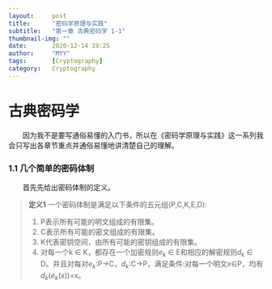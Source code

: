 ```yaml
---
layout:     post
title:      "密码学原理与实践"
subtitle:   "第一章 古典密码学 1-1"
thumbnail-img: ""
date:       2020-12-14 19:25
author:     "MYY"
tags: 		[Cryptography]
category:   Cryptography
---
```

# 古典密码学  

&emsp;&emsp;因为我不是要写通俗易懂的入门书，所以在《密码学原理与实践》这一系列我会只写出各章节重点并通俗易懂地讲清楚自己的理解。

### 1.1 几个简单的密码体制  
  
&emsp;&emsp;首先先给出密码体制的定义。


>**定义1**  一个密码体制是满足以下条件的五元组(P,C,K,E,D):   
>1. P表示所有可能的明文组成的有限集。   
>2. C表示所有可能的密文组成的有限集。   
>3. K代表密钥空间，由所有可能的密钥组成的有限集。   
>4. 对每一个k $\in$ K，都存在一个加密规则$e_k$ $\in$ E和相应的解密规则$d_k$ $\in$ D。并且对每对$e_k$:P$\rightarrow$C，$d_k$:C$\rightarrow$P，满足条件:对每一个明文x$\in$P，均有$d_k$($e_k$(x))=x。




